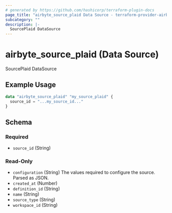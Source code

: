 ```yaml
---
# generated by https://github.com/hashicorp/terraform-plugin-docs
page_title: "airbyte_source_plaid Data Source - terraform-provider-airbyte"
subcategory: ""
description: |-
  SourcePlaid DataSource
---
```


# airbyte_source_plaid (Data Source)

SourcePlaid DataSource

## Example Usage

```terraform
data "airbyte_source_plaid" "my_source_plaid" {
  source_id = "...my_source_id..."
}
```

<!-- schema generated by tfplugindocs -->
## Schema

### Required

- `source_id` (String)

### Read-Only

- `configuration` (String) The values required to configure the source. Parsed as JSON.
- `created_at` (Number)
- `definition_id` (String)
- `name` (String)
- `source_type` (String)
- `workspace_id` (String)
